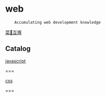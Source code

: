 # web
        Accumulating web development knowledge

  [菜🐔互啄](http://yaojiafeng.com)
  
## Catalog

[javascript](https://github.com/yaojiafeng/web/blob/dev/JavaScript/javascript.md)

===

[css](https://github.com/yaojiafeng/web/blob/master/css/css(3).md)

===
